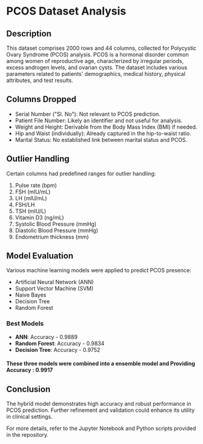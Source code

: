 # PCOS Dataset Analysis

## Description
This dataset comprises 2000 rows and 44 columns, collected for Polycystic Ovary Syndrome (PCOS) analysis. PCOS is a hormonal disorder common among women of reproductive age, characterized by irregular periods, excess androgen levels, and ovarian cysts. The dataset includes various parameters related to patients' demographics, medical history, physical attributes, and test results.

## Columns Dropped
- Serial Number ("Sl. No"): Not relevant to PCOS prediction.
- Patient File Number: Likely an identifier and not useful for analysis.
- Weight and Height: Derivable from the Body Mass Index (BMI) if needed.
- Hip and Waist (individually): Already captured in the hip-to-waist ratio.
- Marital Status: No established link between marital status and PCOS.

## Outlier Handling
Certain columns had predefined ranges for outlier handling:
1. Pulse rate (bpm)
2. FSH (mIU/mL)
3. LH (mIU/mL)
4. FSH/LH
5. TSH (mIU/L)
6. Vitamin D3 (ng/mL)
7. Systolic Blood Pressure (mmHg)
8. Diastolic Blood Pressure (mmHg)
9. Endometrium thickness (mm)

## Model Evaluation
Various machine learning models were applied to predict PCOS presence:
- Artificial Neural Network (ANN)
- Support Vector Machine (SVM)
- Naive Bayes
- Decision Tree
- Random Forest

### Best Models
- **ANN**: Accuracy - 0.9889
- **Random Forest**: Accuracy - 0.9834
- **Decision Tree**: Accuracy - 0.9752<br>
#### These three models were combined into a ensemble model and Providing Accuracy : 0.9917

## Conclusion
The hybrid model demonstrates high accuracy and robust performance in PCOS prediction. Further refinement and validation could enhance its utility in clinical settings.

For more details, refer to the Jupyter Notebook and Python scripts provided in the repository. 
